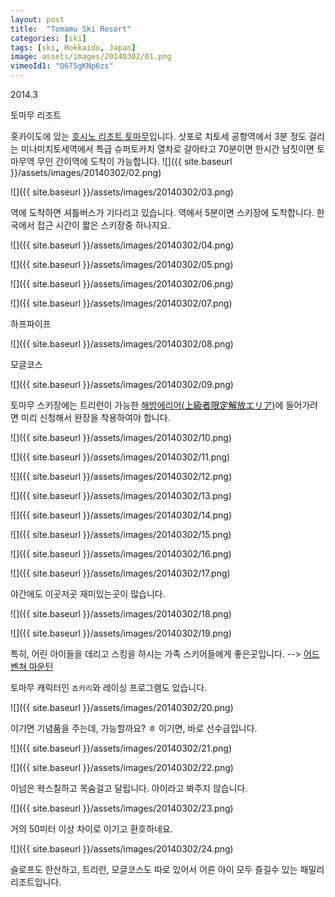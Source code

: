 ```yaml
---
layout: post
title:  "Tomamu Ski Resort"
categories: [ski]
tags: [ski, Hokkaido, Japan]
image: assets/images/20140302/01.png
vimeoId1: "Q675gKNp6zs"
---
```

2014.3

토마무 리조트

홋카이도에 있는 [호시노 리조트 토마무][tomamu1]입니다.
삿포로 치토세 공항역에서 3분 정도 걸리는 미나미치토세역에서 특급 슈퍼토카치 열차로 갈아타고 70분이면 한시간 남짓이면 토마무역 무인 간이역에 도착이 가능합니다. 
![]({{ site.baseurl }}/assets/images/20140302/02.png)

![]({{ site.baseurl }}/assets/images/20140302/03.png)

역에 도착하면 셔틀버스가 기다리고 있습니다. 역에서 5분이면 스키장에 도착합니다.
한국에서 접근 시간이 짧은 스키장중 하나지요.

![]({{ site.baseurl }}/assets/images/20140302/04.png)

![]({{ site.baseurl }}/assets/images/20140302/05.png)

![]({{ site.baseurl }}/assets/images/20140302/06.png)

![]({{ site.baseurl }}/assets/images/20140302/07.png)

하프파이프

![]({{ site.baseurl }}/assets/images/20140302/08.png)

모글코스

![]({{ site.baseurl }}/assets/images/20140302/09.png)

토마무 스키장에는 트리런이 가능한 [해방에리어(上級者限定解放エリア)][tomamu2]에 들어가려면 미리 신청해서 완장을 착용하여야 합니다.

![]({{ site.baseurl }}/assets/images/20140302/10.png)

![]({{ site.baseurl }}/assets/images/20140302/11.png)

![]({{ site.baseurl }}/assets/images/20140302/12.png)

![]({{ site.baseurl }}/assets/images/20140302/13.png)

![]({{ site.baseurl }}/assets/images/20140302/14.png)

![]({{ site.baseurl }}/assets/images/20140302/15.png)

![]({{ site.baseurl }}/assets/images/20140302/16.png)

![]({{ site.baseurl }}/assets/images/20140302/17.png)

야간에도 이곳저곳 재미있는곳이 많습니다.

![]({{ site.baseurl }}/assets/images/20140302/18.png)

![]({{ site.baseurl }}/assets/images/20140302/19.png)

특히, 어린 아이들을 데리고 스킹을 하시는 가족 스키어들에게 좋은곳입니다.
--> [어드벤쳐 마운틴][tomamu2]

토마무 캐릭터인 `쵸카리`와 레이싱 프로그램도 있습니다. 

![]({{ site.baseurl }}/assets/images/20140302/20.png)

이기면 기념품을 주는데, 가능할까요? ㅎ
이기면, 바로 선수급입니다. 

![]({{ site.baseurl }}/assets/images/20140302/21.png)

![]({{ site.baseurl }}/assets/images/20140302/22.png)

이넘은 왁스칠하고 목숨걸고 달립니다. 아이라고 봐주지 않습니다.

![]({{ site.baseurl }}/assets/images/20140302/23.png)

거의 50미터 이상 차이로 이기고 환호하네요. 

![]({{ site.baseurl }}/assets/images/20140302/24.png)

슬로프도 한산하고, 트리런, 모글코스도 따로 있어서 어른 아이 모두 즐길수 있는 패밀리 리조트입니다.

[tomamu1]: https://www.snowtomamu.jp/winter/en/
[tomamu2]: https://www.snowtomamu.jp/winter/en/ski/guide/registration_desk.php
[tomamu3]: https://www.snowtomamu.jp/winter/ski/family/